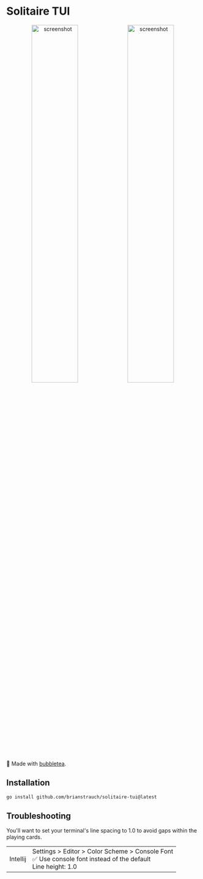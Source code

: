 # Solitaire TUI

<p align="middle">
  <img width="49%" alt="screenshot" src="https://user-images.githubusercontent.com/7474900/215708800-9d5f2ff6-96f0-4b0e-815d-6a79fa3f0502.png" style="display: inline">
  <img width="49%" alt="screenshot" src="https://user-images.githubusercontent.com/7474900/215708795-3c0a8d32-f943-4f49-8a4d-0516eea51a4f.png" style="display: inline">
</p>

🧋 Made with [bubbletea](https://github.com/charmbracelet/bubbletea).

## Installation

```bash
go install github.com/brianstrauch/solitaire-tui@latest
```

## Troubleshooting

You'll want to set your terminal's line spacing to 1.0 to avoid gaps within the playing cards.

<table>
  <tr>
    <td>Intellij</td>
    <td>
      Settings > Editor > Color Scheme > Console Font</br>
      ✅ Use console font instead of the default</br>
      Line height: 1.0
    </td>
  </tr>
</table>
